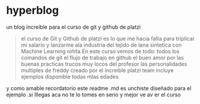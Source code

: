 # hyperblog
un blog increible para el curso de git y github de platzi
>el curso de Git y Github de platzi es lo que me hacia falta para triplicar mi salario y lanzarme ala industria del tejido de lana sintetica con Machine Learning
> niñita
 En este curso vemos de todo:
 todos los comandos de git 
 el flujo de trabajo en github
 el buen amor por las buenas practicas
 trucos muy locos del profesor 
 las personalidades multiples de freddy
creado por el increible platzi team
incluye ejemplos
disponible todas mlas edades



 
 y como amable recordatorio este readme .md es unchiste diseñado para el ejemplo  .si lllegas aca  no te lo tomes en serio y mejor ve av er el curso
